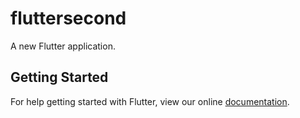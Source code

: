 # fluttersecond

A new Flutter application.

## Getting Started

For help getting started with Flutter, view our online
[documentation](https://flutter.io/).
